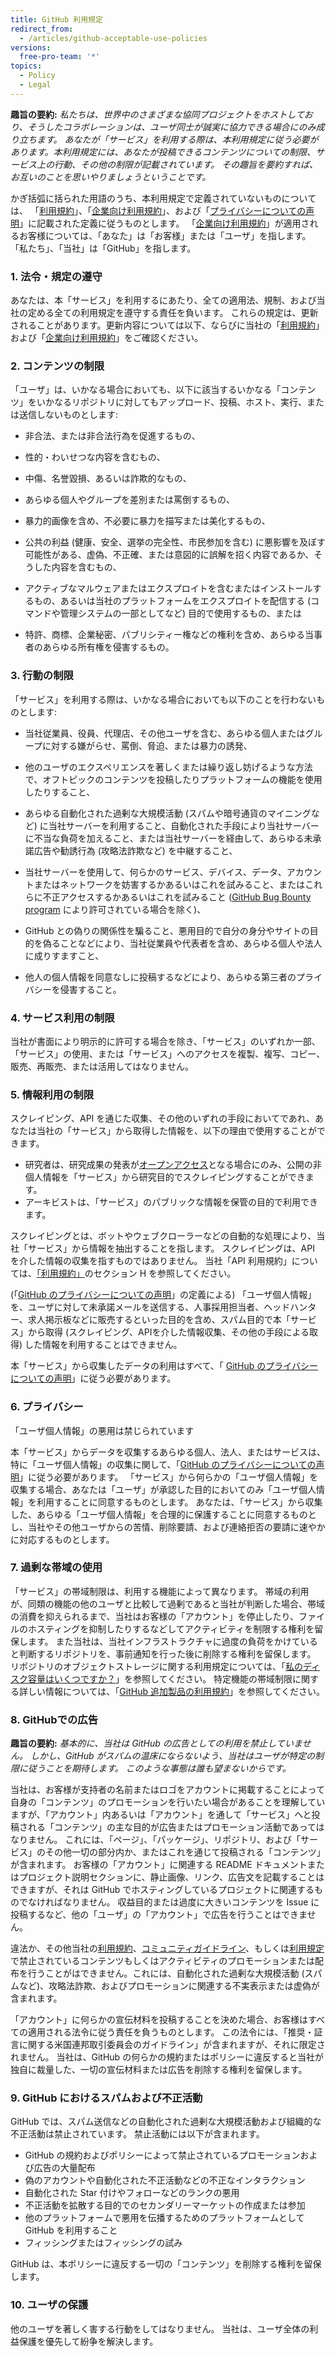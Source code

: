 ```yaml
---
title: GitHub 利用規定
redirect_from:
  - /articles/github-acceptable-use-policies
versions:
  free-pro-team: '*'
topics:
  - Policy
  - Legal
---
```


**趣旨の要約:** _私たちは、世界中のさまざまな協同プロジェクトをホストしており、そうしたコラボレーションは、ユーザ同士が誠実に協力できる場合にのみ成り立ちます。 あなたが「サービス」を利用する際は、本利用規定に従う必要があります。本利用規定には、あなたが投稿できるコンテンツについての制限、サービス上の行動、その他の制限が記載されています。 その趣旨を要約すれば、お互いのことを思いやりましょうということです。_

かぎ括弧に括られた用語のうち、本利用規定で定義されていないものについては、 「[利用規約](/articles/github-terms-of-service)」、「[企業向け利用規約](/articles/github-corporate-terms-of-service)」、および「[プライバシーについての声明](/articles/github-privacy-statement)」に記載された定義に従うものとします。 「[企業向け利用規約](/articles/github-corporate-terms-of-service)」が適用されるお客様については、「あなた」は「お客様」または「ユーザ」を指します。 「私たち」、「当社」は「GitHub」を指します。

### 1. 法令・規定の遵守
あなたは、本「サービス」を利用するにあたり、全ての適用法、規制、および当社の定める全ての利用規定を遵守する責任を負います。 これらの規定は、更新されることがあります。更新内容については以下、ならびに当社の「[利用規約](/articles/github-terms-of-service)」および「[企業向け利用規約](/articles/github-corporate-terms-of-service)」をご確認ください。

### 2. コンテンツの制限
「ユーザ」は、いかなる場合においても、以下に該当するいかなる「コンテンツ」をいかなるリポジトリに対してもアップロード、投稿、ホスト、実行、または送信しないものとします:

- 非合法、または非合法行為を促進するもの、

- 性的・わいせつな内容を含むもの、

- 中傷、名誉毀損、あるいは詐欺的なもの、

- あらゆる個人やグループを差別または罵倒するもの、

- 暴力的画像を含め、不必要に暴力を描写または美化するもの、

- 公共の利益 (健康、安全、選挙の完全性、市民参加を含む) に悪影響を及ぼす可能性がある、虚偽、不正確、または意図的に誤解を招く内容であるか、そうした内容を含むもの、

- アクティブなマルウェアまたはエクスプロイトを含むまたはインストールするもの、あるいは当社のプラットフォームをエクスプロイトを配信する (コマンドや管理システムの一部としてなど) 目的で使用するもの、または

- 特許、商標、企業秘密、パブリシティー権などの権利を含め、あらゆる当事者のあらゆる所有権を侵害するもの。

### 3. 行動の制限
「サービス」を利用する際は、いかなる場合においても以下のことを行わないものとします:

- 当社従業員、役員、代理店、その他ユーザを含む、あらゆる個人またはグループに対する嫌がらせ、罵倒、脅迫、または暴力の誘発、

- 他のユーザのエクスペリエンスを著しくまたは繰り返し妨げるような方法で、オフトピックのコンテンツを投稿したりプラットフォームの機能を使用したりすること、

- あらゆる自動化された過剰な大規模活動 (スパムや暗号通貨のマイニングなど) に当社サーバーを利用すること、自動化された手段により当社サーバーに不当な負荷を加えること、または当社サーバーを経由して、あらゆる未承諾広告や勧誘行為 (攻略法詐欺など) を中継すること、

- 当社サーバーを使用して、何らかのサービス、デバイス、データ、アカウントまたはネットワークを妨害するかあるいはこれを試みること、またはこれらに不正アクセスするかあるいはこれを試みること ([GitHub Bug Bounty program](https://bounty.github.com) により許可されている場合を除く)、

- GitHub との偽りの関係性を騙ること、悪用目的で自分の身分やサイトの目的を偽ることなどにより、当社従業員や代表者を含め、あらゆる個人や法人に成りすますこと、

- 他人の個人情報を同意なしに投稿するなどにより、あらゆる第三者のプライバシーを侵害すること。

### 4. サービス利用の制限
当社が書面により明示的に許可する場合を除き、「サービス」のいずれか一部、「サービス」の使用、または「サービス」へのアクセスを複製、複写、コピー、販売、再販売、または活用してはなりません。

### 5. 情報利用の制限
スクレイピング、API を通じた収集、その他のいずれの手段においてであれ、あなたは当社の「サービス」から取得した情報を、以下の理由で使用することができます。

-  研究者は、研究成果の発表が[オープンアクセス](https://en.wikipedia.org/wiki/Open_access)となる場合にのみ、公開の非個人情報を「サービス」から研究目的でスクレイピングすることができます。
-  アーキビストは、「サービス」のパブリックな情報を保管の目的で利用できます。

スクレイピングとは、ボットやウェブクローラーなどの自動的な処理により、当社「サービス」から情報を抽出することを指します。 スクレイピングは、API を介した情報の収集を指すものではありません。 当社「API 利用規約」については、[「利用規約」](/articles/github-terms-of-service#h-api-terms)のセクション H を参照してください。

(「[GitHub のプライバシーについての声明](/github/site-policy/github-privacy-statement)」の定義による) 「ユーザ個人情報」を、ユーザに対して未承諾メールを送信する、人事採用担当者、ヘッドハンター、求人掲示板などに販売するといった目的を含め、スパム目的で本「サービス」から取得 (スクレイピング、APIを介した情報収集、その他の手段による取得) した情報を利用することはできません。

本「サービス」から収集したデータの利用はすべて、「 [GitHub のプライバシーについての声明](/github/site-policy/github-privacy-statement)」に従う必要があります。

### 6. プライバシー
「ユーザ個人情報」の悪用は禁じられています

本「サービス」からデータを収集するあらゆる個人、法人、またはサービスは、特に「ユーザ個人情報」の収集に関して、「[GitHub のプライバシーについての声明](/articles/github-privacy-statement)」に従う必要があります。 「サービス」から何らかの「ユーザ個人情報」を収集する場合、あなたは「ユーザ」が承認した目的においてのみ「ユーザ個人情報」を利用することに同意するものとします。 あなたは、「サービス」から収集した、あらゆる「ユーザ個人情報」を合理的に保護することに同意するものとし、当社やその他ユーザからの苦情、削除要請、および連絡拒否の要請に速やかに対応するものとします。

### 7. 過剰な帯域の使用
「サービス」の帯域制限は、利用する機能によって異なります。 帯域の利用が、同類の機能の他のユーザと比較して過剰であると当社が判断した場合、帯域の消費を抑えられるまで、当社はお客様の「アカウント」を停止したり、ファイルのホスティングを抑制したりするなどしてアクティビティを制限する権利を留保します。 また当社は、当社インフラストラクチャに過度の負荷をかけていると判断するリポジトリを、事前通知を行った後に削除する権利を留保します。 リポジトリのオブジェクトストレージに関する利用規定については、「[私のディスク容量はいくつですか？](/github/managing-large-files/what-is-my-disk-quota)」を参照してください。 特定機能の帯域制限に関する詳しい情報については、「[GitHub 追加製品の利用規約](/github/site-policy/github-additional-product-terms)」を参照してください。

### 8. GitHubでの広告
**趣旨の要約:** *基本的に、当社は GitHub の広告としての利用を禁止していません。 しかし、GitHub がスパムの温床にならないよう、当社はユーザが特定の制限に従うことを期待します。 このような事態は誰も望まないからです。*

当社は、お客様が支持者の名前またはロゴをアカウントに掲載することによって自身の「コンテンツ」のプロモーションを行いたい場合があることを理解していますが、「アカウント」内あるいは「アカウント」を通して「サービス」へと投稿される「コンテンツ」の主な目的が広告またはプロモーション活動であってはなりません。 これには、「ページ」、「パッケージ」、リポジトリ、および「サービス」のその他一切の部分内か、またはこれを通じて投稿される「コンテンツ」が含まれます。 お客様の「アカウント」に関連する README ドキュメントまたはプロジェクト説明セクションに、静止画像、リンク、広告文を記載することはできますが、それは GitHub でホスティングしているプロジェクトに関連するものでなければなりません。 収益目的または過度に大きいコンテンツを Issue に投稿するなど、他の「ユーザ」の「アカウント」で広告を行うことはできません。

違法か、その他当社の[利用規約](/github/site-policy/github-terms-of-service/)、[コミュニティガイドライン](/github/site-policy/github-community-guidelines/)、もしくは[利用規定](/github/site-policy/github-acceptable-use-policies/)で禁止されているコンテンツもしくはアクティビティのプロモーションまたは配布を行うことがはできません。これには、自動化された過剰な大規模活動 (スパムなど)、攻略法詐欺、およびプロモーションに関連する不実表示または虚偽が含まれます。

「アカウント」に何らかの宣伝材料を投稿することを決めた場合、お客様はすべての適用される法令に従う責任を負うものとします。 この法令には、「推奨・証言に関する米国連邦取引委員会のガイドライン」が含まれますが、それに限定されません。 当社は、GitHub の何らかの規約またはポリシーに違反すると当社が独自に裁量した、一切の宣伝材料または広告を削除する権利を留保します。

### 9. GitHub におけるスパムおよび不正活動
GitHub では、スパム送信などの自動化された過剰な大規模活動および組織的な不正活動は禁止されています。 禁止活動には以下が含まれます。
* GitHub の規約およびポリシーによって禁止されているプロモーションおよび広告の大量配布
* 偽のアカウントや自動化された不正活動などの不正なインタラクション
* 自動化された Star 付けやフォローなどのランクの悪用
* 不正活動を拡散する目的でのセカンダリーマーケットの作成または参加
* 他のプラットフォームで悪用を伝播するためのプラットフォームとして GitHub を利用すること
* フィッシングまたはフィッシングの試み

GitHub は、本ポリシーに違反する一切の「コンテンツ」を削除する権利を留保します。

### 10. ユーザの保護
他のユーザを著しく害する行動をしてはなりません。 当社は、ユーザ全体の利益保護を優先して紛争を解決します。
